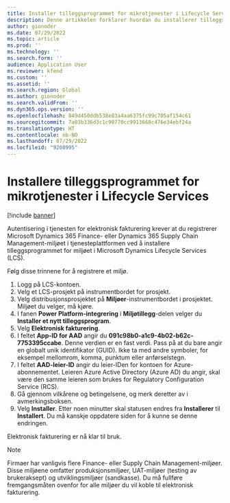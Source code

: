 ```yaml
---
title: Installer tilleggsprogrammet for mikrotjenester i Lifecycle Services
description: Denne artikkelen forklarer hvordan du installerer tilleggsprogrammet for elektronisk fakturering i Microsoft Dynamics Lifecycle Services (LCS).
author: gionoder
ms.date: 07/29/2022
ms.topic: article
ms.prod: ''
ms.technology: ''
ms.search.form: ''
audience: Application User
ms.reviewer: kfend
ms.custom: ''
ms.assetid: ''
ms.search.region: Global
ms.author: gionoder
ms.search.validFrom: ''
ms.dyn365.ops.version: ''
ms.openlocfilehash: 849d450ddb538e83a4aa6375fc99c705af154c61
ms.sourcegitcommit: 7a03b336d3c1c90770cc9913668c476e34ebf24a
ms.translationtype: HT
ms.contentlocale: nb-NO
ms.lasthandoff: 07/29/2022
ms.locfileid: "9208995"
---
```

# <a name="install-the-add-in-for-microservices-in-lifecycle-services"></a>Installere tilleggsprogrammet for mikrotjenester i Lifecycle Services

[!include [banner](../includes/banner.md)]

Autentisering i tjenesten for elektronisk fakturering krever at du registrerer Microsoft Dynamics 365 Finance- eller Dynamics 365 Supply Chain Management-miljøet i tjenesteplattformen ved å installere tilleggsprogrammet for miljøet i Microsoft Dynamics Lifecycle Services (LCS).

Følg disse trinnene for å registrere et miljø.

1. Logg på LCS-kontoen.
2. Velg et LCS-prosjekt på instrumentbordet for prosjekt.
2. Velg distribusjonsprosjektet på **Miljøer**-instrumentbordet i prosjektet. Miljøet du velger, må kjøre.
3. I fanen **Power Platform-integrering** i **Miljøtillegg**-delen velger du **Installer et nytt tilleggsprogram**.
4. Velg **Elektronisk fakturering**.
5. I feltet **App-ID for AAD** angir du **091c98b0-a1c9-4b02-b62c-7753395ccabe**. Denne verdien er en fast verdi. Pass på at du bare angir en globalt unik identifikator (GUID). Ikke ta med andre symboler, for eksempel mellomrom, komma, punktum eller anførselstegn.
6. I feltet **AAD-leier-ID** angir du leier-IDen for kontoen for Azure-abonnementet. Leieren Azure Active Directory (Azure AD) du angir, skal være den samme leieren som brukes for Regulatory Configuration Service (RCS).
7. Gå gjennom vilkårene og betingelsene, og merk deretter av i avmerkingsboksen.
8. Velg **Installer**. Etter noen minutter skal statusen endres fra **Installerer** til **Installert**. Du må kanskje oppdatere siden for å kunne se denne endringen.

Elektronisk fakturering er nå klar til bruk.

> [!NOTE]
> Firmaer har vanligvis flere Finance- eller Supply Chain Management-miljøer. Disse miljøene omfatter produksjonsmiljøer, UAT-miljøer (testing av brukeraksept) og utviklingsmiljøer (sandkasse). Du må fullføre fremgangsmåten ovenfor for alle miljøer du vil koble til elektronisk fakturering.
